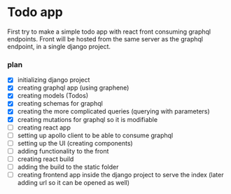 # Todo app

First try to make a simple todo app with react front consuming graphql endpoints.
Front will be hosted from the same server as the graphql endpoint, in a single django project.

### plan

* [x] initializing django project
* [x] creating graphql app (using graphene)
* [x] creating models (Todos)
* [x] creating schemas for graphql
* [x] creating the more complicated queries (querying with parameters)
* [x] creating mutations for graphql so it is modifiable
* [ ] creating react app
* [ ] setting up apollo client to be able to consume graphql
* [ ] setting up the UI (creating components)
* [ ] adding functionality to the front
* [ ] creating react build 
* [ ] adding the build to the static folder
* [ ] creating frontend app inside the django project to serve the index (later adding url so it can be opened as well)